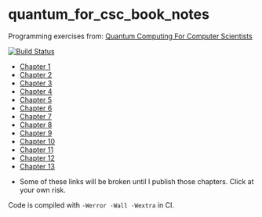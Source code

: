 # quantum_for_csc_book_notes
Programming exercises from: [Quantum Computing For Computer Scientists](https://www.amazon.ca/Quantum-Computing-Computer-Scientists-Yanofsky/dp/0521879965)

[![Build Status](https://travis-ci.com/mattpaletta/quantum_for_csc_book_notes.svg?token=ysncAybhRTtbpjrpSW8S&branch=master)](https://travis-ci.com/mattpaletta/quantum_for_csc_book_notes)

* [Chapter 1](https://github.com/mattpaletta/quantum_for_csc_book_notes/tree/master/exercises/chapter1)
* [Chapter 2](https://github.com/mattpaletta/quantum_for_csc_book_notes/tree/master/exercises/chapter2)
* [Chapter 3](https://github.com/mattpaletta/quantum_for_csc_book_notes/tree/master/exercises/chapter3)
* [Chapter 4](https://github.com/mattpaletta/quantum_for_csc_book_notes/tree/master/exercises/chapter4)
* [Chapter 5](https://github.com/mattpaletta/quantum_for_csc_book_notes/tree/master/exercises/chapter5)
* [Chapter 6](https://github.com/mattpaletta/quantum_for_csc_book_notes/tree/master/exercises/chapter6)
* [Chapter 7](https://github.com/mattpaletta/quantum_for_csc_book_notes/tree/master/exercises/chapter7)
* [Chapter 8](https://github.com/mattpaletta/quantum_for_csc_book_notes/tree/master/exercises/chapter8)
* [Chapter 9](https://github.com/mattpaletta/quantum_for_csc_book_notes/tree/master/exercises/chapter9)
* [Chapter 10](https://github.com/mattpaletta/quantum_for_csc_book_notes/tree/master/exercises/chapter10)
* [Chapter 11](https://github.com/mattpaletta/quantum_for_csc_book_notes/tree/master/exercises/chapter11)
* [Chapter 12](https://github.com/mattpaletta/quantum_for_csc_book_notes/tree/master/exercises/chapter12)
* [Chapter 13](https://github.com/mattpaletta/quantum_for_csc_book_notes/tree/master/exercises/chapter13)

- Some of these links will be broken until I publish those chapters. Click at your own risk.

Code is compiled with `-Werror -Wall -Wextra` in CI.
